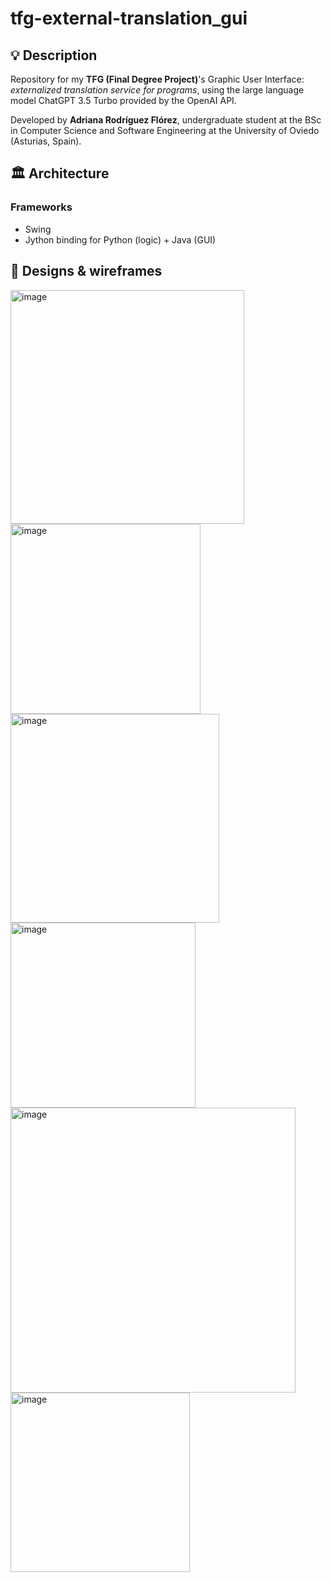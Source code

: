 # tfg-external-translation_gui

## 💡 Description
Repository for my **TFG (Final Degree Project)**'s Graphic User Interface: 
_externalized translation service for programs_, using the large language model ChatGPT 3.5 Turbo provided by the OpenAI API.

Developed by **Adriana Rodríguez Flórez**, undergraduate student at the BSc in Computer Science
and Software Engineering at the University of Oviedo (Asturias, Spain).


## 🏛️ Architecture

### Frameworks
* Swing
* Jython binding for Python (logic) + Java (GUI)

## 📅 Designs & wireframes
<img width="374" alt="image" src="https://github.com/adrmisty/tfg-external-translation/assets/98897794/1e6e9412-1052-4e8b-9f26-6095a291be97">
<img width="304" alt="image" src="https://github.com/adrmisty/tfg-external-translation/assets/98897794/e0ed2138-674e-4068-af20-d09b85968719">
<img width="334" alt="image" src="https://github.com/adrmisty/tfg-external-translation/assets/98897794/e8adafc2-eaf3-43bc-b66f-8ad02119927d">
<img width="296" alt="image" src="https://github.com/adrmisty/tfg-external-translation/assets/98897794/9ccb9496-4504-4ca0-b4f4-be3a0af3935c">
<img width="456" alt="image" src="https://github.com/adrmisty/tfg-external-translation/assets/98897794/b9a9cbd1-b9f5-46b3-a3c0-fb4abd9a116f">
<img width="287" alt="image" src="https://github.com/adrmisty/tfg-external-translation/assets/98897794/e71691e9-f336-49dd-bf53-001d0f10b97d">
